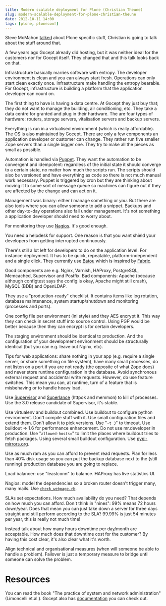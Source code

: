 ```yaml
---
title: Modern scalable deployment for Plone (Christian Theune)
slug: modern-scalable-deployment-for-plone-christian-theune
date: 2012-10-11 14:00
tags: [plone, ploneconf]
---
```


Steve McMahon
[talked](http://localhost:8000/weblog/2012/10/11/plone-production-deployment-secrets-tricks-steve-mcmahon/)
about Plone specific stuff, Christian is going to talk about the stuff
around that.

A few years ago Gocept already did hosting, but it was neither ideal
for the customers nor for Gocept itself. They changed that and this
talk looks back on that.

Infrastructure basically marries software with entropy. The developer
environment is clean and you can always start fresh. Operations can
only start clean exactly once. Infrastructure make handling the
entropy bearable. For Gocept, infrastructure is building a platform
that the application developer can count on.

The first thing to have is having a data centre. At Gocept they just
buy that; they do not want to manage the building, air conditioning,
etc. They take a data centre for granted and plug in their
hardware. The are four types of hardware: routers, storage servers,
vitalisation servers and backup servers.

Everything is run in a virtualised environment (which is really
affordable). The OS is also maintained by Gocept. There are only a few
components an application developer or customer can change. They
rather run five smaller Zope servers than a single bigger one. They
try to make all the pieces as small as possible.

Automation is handled via [Puppet](http://puppetlabs.com/). They want
the automation to be convergent and idempotent: regardless of the
initial state it should converge to a certain state, no matter how
much the scripts run. The scripts should also be versioned and have
everything as code so there is not much manual work necessary. Puppet
is triggered by cron but they are thinking about moving it to some
sort of message queue so machines can figure out if they are affected
by the change and can act on it.

Management was binary: either *I* manage something or *you*. But
there are also tools where you can allow someone to add a
snippet. Backups and other day-to-day operations also fall under
management. It's not something a application developer should need
to worry about.

For monitoring they use [Nagios](http://www.nagios.org/). It's good
enough.

You need a helpdesk for support. One reason is that you want
shield your developers from getting interrupted continuously.

There's still a lot left for developers to do on the application
level. For instance deployment. It has to be quick, repeatable,
platform-independent and a single click. They currently use
[Batou](http://pypi.python.org/pypi/batou/) which is inspired by
[Fabric](http://fabfile.org/).

Good components are e.g. Nginx, Varnish, HAProxy, PostgreSQL,
Memcached, Supervisor and Postfix. Bad components: Apache (because although
configtest says the config is okay, Apache might still crash), MySQL (BDB)
and OpenLDAP.

They use a "production-ready" checklist. It contains items like log
rotation, database maintenance, system startup/shutdown and monitoring
(processes and ports).

One config file per environment (ini style) and they AES encrypt
it. This way they can check in secret stuff into source control. Using
PGP would be better because then they can encrypt is for certain
developers.

The staging environment should be identical to production. And the
configuration of your development environment should be structurally
identical (but you can e.g. leave out Nginx, etc).

Tips for web applications: share nothing in your app (e.g. require a
single server, or share something on file system), have many small
processes, do not listen on a port if you are not ready (the opposite of what Zope does) and
never store runtime configuration in the database. Avoid synchronous
external request and accidental write requests. However, do use
feature switches. This mean you can, at runtime, turn of a feature
that is misbehaving or to handle heavy load.

Use [Supervisor](http://supervisord.org/) and
[Superlance](http://pypi.python.org/pypi/superlance) (httpok and
memmon) to kill of processes. Use the 3.0 release candidate of
Supervisor, it's stable.

Use virtualenv and buildout combined. Use buildout to configure python
environment. Don't compile stuff with it. Use small configuration
files and extend them. Don't allow it to pick versions. Use "`-t 3`"
to timeout. Use buildout => 1.6 for performance enhancement. Do not
use mr.developer in production. Use "`allowed-hosts=`" to limit the
places where buildout tries to fetch packages. Using several small
buildout configuration. Use
[pypi-mirrors.org](http://www.pypi-mirrors.org/).

Use as much ram as you can afford to prevent read requests. Plan for
less than 40% disk usage so you can put the backup database next to
the (still running) production database you are going to replace.

Load balancer: use "leastconn" to balance. HAProxy has live statistics
UI.

Nagios: model the dependencies so a broken router doesn't trigger many, many mails.
Use [`check_webpage.rb`](https://github.com/Toubib/check-webpage).

SLAs set expectations. How much availability do you need? That depends
on how much you can afford. Don't think in "nines": 99% means 72 hours
down/year. Does that mean you can just take down a server for three
days straight and still perform according to the SLA? 99.99% is just
54 minutes per year, this is really not much time!

Instead talk about how many hours downtime
per day/month are acceptable. How much does that downtime cost for the
customer? By having this cost clear, it's also clear what it's
worth.

Align technical and organisational measures (when will someone be able
to handle a problem). Failover is just a temporary measure to bridge
until someone can solve the problem.

# Resources

You can read the book "The practice of system and network
administration" (Limoncelli et.al.). Gocept also has
[documentation](http://gocept.net/doc/) you can check out.
